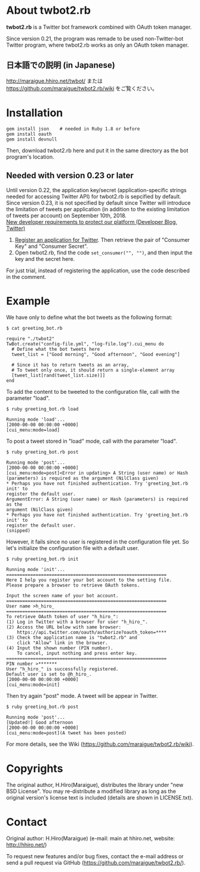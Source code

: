 # About twbot2.rb

**twbot2.rb** is a Twitter bot framework combined with OAuth token manager.

Since version 0.21, the program was remade to be used non-Twitter-bot Twitter program, where twbot2.rb works as only an OAuth token manager.

## 日本語での説明 (in Japanese)

http://maraigue.hhiro.net/twbot/ または https://github.com/maraigue/twbot2.rb/wiki をご覧ください。

# Installation

    gem install json    # needed in Ruby 1.8 or before
    gem install oauth
    gem install devnull

Then, download twbot2.rb here and put it in the same directory as the bot program's location.

## Needed with version 0.23 or later

Until version 0.22, the application key/secret (application-specific strings needed for accessing Twitter API) for twbot2.rb is sepcified by default.  
Since version 0.23, it is not specified by default since Twitter will introduce the limitation of tweets per application (in addition to the existing limitation of tweets per account) on September 10th, 2018.  
[New developer requirements to protect our platform (Developer Blog, Twitter)](https://blog.twitter.com/developer/en_us/topics/tools/2018/new-developer-requirements-to-protect-our-platform.html)

1.  [Register an application for Twitter](https://apps.twitter.com/). Then retrieve the pair of "Consumer Key" and "Consumer Secret".  
2.  Open twbot2.rb, find the code `set_consumer("", "")`, and then input the key and the secret here.

For just trial, instead of registering the application, use the code described in the comment.

# Example

We have only to define what the bot tweets as the following format:

    $ cat greeting_bot.rb
    
    require "./twbot2"
    TwBot.create("config-file.yml", "log-file.log").cui_menu do
      # Define what the bot tweets here
      tweet_list = ["Good morning", "Good afternoon", "Good evening"]
      
      # Since it has to return tweets as an array,
      # To tweet only once, it should return a single-element array
      [tweet_list[rand(tweet_list.size)]] 
    end

To add the content to be tweeted to the configuration file, call with the parameter "load".

    $ ruby greeting_bot.rb load
    
    Running mode 'load'...
    [2000-00-00 00:00:00 +0000]
    [cui_menu:mode=load]

To post a tweet stored in "load" mode, call with the parameter "load".

    $ ruby greeting_bot.rb post
    
    Running mode 'post'...
    [2000-00-00 00:00:00 +0000]
    [cui_menu:mode=post]<Error in updating> A String (user name) or Hash
    (parameters) is required as the argument (NilClass given)
    * Perhaps you have not finished authentication. Try 'greeting_bot.rb init' to
    register the default user.
    ArgumentError: A String (user name) or Hash (parameters) is required as the
    argument (NilClass given)
    * Perhaps you have not finished authentication. Try 'greeting_bot.rb init' to
    register the default user.
    (snipped)

However, it fails since no user is registered in the configuration file yet. So let's initialize the configuration file with a default user.

    $ ruby greeting_bot.rb init
    
    Running mode 'init'...
    ============================================================
    Here I help you register your bot account to the setting file.
    Please prepare a browser to retrieve OAuth tokens.
    
    Input the screen name of your bot account.
    ============================================================
    User name >h_hiro_
    ============================================================
    To retrieve OAuth token of user "h_hiro_":
    (1) Log in Twitter with a browser for user "h_hiro_".
    (2) Access the URL below with same browser:
        https://api.twitter.com/oauth/authorize?oauth_token=****
    (3) Check the application name is "twbot2.rb" and
        click "Allow" link in the browser.
    (4) Input the shown number (PIN number).
        To cancel, input nothing and press enter key.
    ============================================================
    PIN number >*******
    User "h_hiro_" is successfully registered.
    Default user is set to @h_hiro_.
    [2000-00-00 00:00:00 +0000]
    [cui_menu:mode=init]

Then try again "post" mode. A tweet will be appear in Twitter.

    $ ruby greeting_bot.rb post
    
    Running mode 'post'...
    [Updated!] Good afternoon
    [2000-00-00 00:00:00 +0000]
    [cui_menu:mode=post](A tweet has been posted)

For more details, see the Wiki (https://github.com/maraigue/twbot2.rb/wiki).

# Copyrights

The original author, H.Hiro(Maraigue), distributes the library under "new BSD License". You may re-distribute a modified library as long as the original version's license text is included (details are shown in LICENSE.txt).

# Contact

Original author: H.Hiro(Maraigue) (e-mail: main at hhiro.net, website: http://hhiro.net/)

To request new features and/or bug fixes, contact the e-mail address or send a pull request via GitHub (https://github.com/maraigue/twbot2.rb/).
